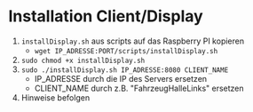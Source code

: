 # Installation Client/Display

1. `installDisplay.sh` aus scripts auf das Raspberry PI kopieren
    - `wget IP_ADRESSE:PORT/scripts/installDisplay.sh`
2. `sudo chmod +x installDisplay.sh`
3. `sudo ./installDisplay.sh IP_ADRESSE:8080 CLIENT_NAME`
    - IP_ADRESSE durch die IP des Servers ersetzen
    - CLIENT_NAME durch z.B. "FahrzeugHalleLinks" ersetzen
4. Hinweise befolgen
